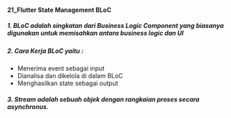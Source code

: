 #### 21_Flutter State Management BLoC

##### 1. BLoC adalah singkatan dari Business Logic Component yang biasanya digunakan untuk memisahkan antara business logic dan UI

##### 2. Cara Kerja BLoC yaitu :
- Menerima event sebagai input
- Dianalisa dan dikelola di dalam BLoC
- Menghasilkan state sebagai output

##### 3. Stream adalah sebuah objek dengan rangkaian proses secara asynchronus.